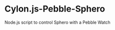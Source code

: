 Cylon.js-Pebble-Sphero
======================

Node.js script to control Sphero with a Pebble Watch
